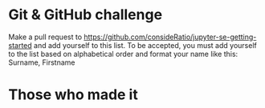 # Git & GitHub challenge
Make a pull request to https://github.com/consideRatio/jupyter-se-getting-started and add yourself to this list. To be accepted, you must add yourself to the list based on alphabetical order and format your name like this: Surname, Firstname

# Those who made it
